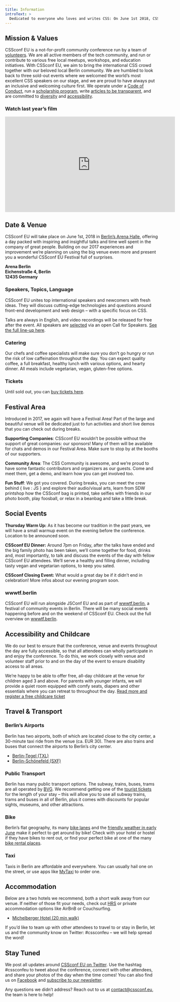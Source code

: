```yaml
---
title: Information
introText: >
  Dedicated to everyone who loves and writes CSS: On June 1st 2018, CSSconf EU will gather the international CSS community in Berlin, Germany. This is your chance to meet top-notch engineers & web designers, world-class speakers, and CSS-loving people at this one-day, one-track conference.
---
```


## Mission & Values

CSSconf EU is a not-for-profit community conference run by a team of [volunteers](/team). We are all active members of the tech community, and run or contribute to various free local meetups, workshops, and education initiatives. With CSSconf EU, we aim to bring the international CSS crowd together with our beloved local Berlin community. We are humbled to look back to three sold-out events where we welcomed the world’s most excellent CSS speakers on our stage, and we are proud to have always put an inclusive and welcoming culture first. We operate under a [Code of Conduct](/code-of-conduct), run a [scholarship program](/scholarships), write [articles to be transparent](http://blog.cssconf.eu/), and are committed to [diversity](/diversity-support-tickets) and [accessibility](/accessibility).

### Watch last year’s film

<iframe width="560" height="315" src="https://www.youtube.com/embed/8hM7WBY7dDw" frameborder="0" gesture="media" allow="encrypted-media" allowfullscreen></iframe>

## Date & Venue

CSSconf EU will take place on June 1st, 2018 in [Berlin’s Arena Halle](https://www.google.de/maps/place/Arena+Berlin/@52.4966473,13.4530078,15z/data=!4m2!3m1!1s0x0:0x6852fd9350063186?sa=X&ved=0ahUKEwjP5-7ntezYAhWBDOwKHekCBFcQ_BIIigEwCg), offering a day packed with inspiring and insightful talks and time well spent in the company of great people. Building on our 2017 experiences and improvement we’re planning on using the big venue even more and present you a wonderful CSSconf EU Festival full of surprises.

**Arena Berlin<br>
Eichenstraße 4, Berlin<br>
12435 Germany**

### Speakers, Topics, Language

CSSconf EU unites top international speakers and newcomers with fresh ideas. They will discuss cutting-edge technologies and questions around front-end development and web design – with a specific focus on CSS.

Talks are always in English, and video recordings will be released for free after the event. All speakers are [selected](http://blog.cssconf.eu/2015/08/15/a-talk-selection-process-explained/) via an open Call for Speakers. [See the full line-up here](/speakers).

### Catering

Our chefs and coffee specialists will make sure you don’t go hungry or run the risk of low caffeination throughout the day. You can expect quality coffee, a full breakfast, healthy lunch with various options, and hearty dinner. All meals include vegetarian, vegan, gluten-free options.

### Tickets

Until sold out, you can <a href="https://ti.to/cssconfeu/cssconfeu-2018/" target="_blank">buy tickets here</a>.

## Festival Area

Introduced in 2017, we again will have a Festival Area! Part of the large and beautiful venue will be dedicated just to fun activities and short live demos that you can check out during breaks.

<!-- You’ll be able to: meet the companies that support CSSconf EU, chat with the people behind open source projects / community initiatives, be wooed by { live : JS }, see the CSSconf bags getting printed, take selfies in our photo booth, play foosball, charge up your phones, grab a frozen yogurt and … sit on beanbags! -->

**Supporting Companies**: CSSconf EU wouldn’t be possible without the support of great companies: our sponsors! Many of them will be available for chats and demos in our Festival Area. Make sure to stop by at the booths of our supporters.

**Community Area**: The CSS Community is awesome, and we’re proud to have some fantastic contributors and organizers as our guests. Come and meet them, get a demo, and learn how you can get involved too.

**Fun Stuff**: We got you covered. During breaks, you can meet the crew behind { live : JS } and explore their audio/visual arts, learn from SDW printshop how the CSSconf bag is printed, take selfies with friends in our photo booth, play foosball, or relax in a beanbag and take a little break.

## Social Events

**Thursday Warm Up:** As it has become our tradition in the past years, we will have a small warmup event on the evening before the conference. Location to be announced soon.
<!-- Around 7pm on Thursday, we will gather to get some drinks at Volksbar Berlin (Rosa-Luxemburg-Straße 39, 10178 Berlin). -->

**CSSconf EU Dinner:** Around 7pm on Friday, after the talks have ended and the big family photo has been taken, we’ll come together for food, drinks and, most importantly, to talk and discuss the events of the day with fellow CSSconf EU attendees. We’ll serve a healthy and filling dinner, including tasty vegan and vegetarian options, to keep you sated.

**CSSconf Closing Event:** What would a great day be if it didn’t end in celebration! More infos about our evening program soon.

<!-- The party will take place at Glashaus, a river-facing building adjacent to the conference venue, so there’ll be no long walks from dinner to drinks to party. Expect free drinks (except hard alcohol) and music from our DJ @berlindisaster!
Friends, family and the community are also welcome to join us, provided they present a party ticket at the door. -->

<!-- All parties and gatherings at a glance

Thursday, May 4: CSSconf EU Warm-Up, 7pm, venue tba
Friday, May 5: CSSconf EU Dinner, 7pm, Arena
Friday, May 5: CSSconf EU Closing / JSConf EU Opening Party, 9pm, Glashaus
Saturday, May 6: JSConf EU Main Party, 9pm, Glashaus
Sunday, May 7: JSConf EU Closing Party, 7:30pm, Hoppetosse
Monday, May 8: relax.js Brunch, 10am, Datscha Xberg
For attendees of CSSconf EU and JSConf EU, access to the above is included in the conference ticket. Please make sure to wear your badge in order to enter the evening events.

If you’re not attending the conferences, but would like to come along to the above gatherings, you can purchase limited Party Tickets.
Buy CSSconf EU Party Ticket (Friday)
Buy JSConf EU Party Ticket (Saturday) -->

### wwwtf.berlin

CSSconf EU will run alongside JSConf EU and as part of [wwwtf.berlin](http://wwwtf.berlin/), a festival of community events in Berlin. There will be many social events happening before and on the weekend of CSSconf EU. Check out the full overview on [wwwtf.berlin](http://wwwtf.berlin/).

## Accessibility and Childcare

We do our best to ensure that the conference, venue and events throughout the day are fully accessible, so that all attendees can wholly participate in and enjoy the conference. To do this, we work closely with venue and volunteer staff prior to and on the day of the event to ensure disability access to all areas.

We’re happy to be able to offer free, all-day childcare at the venue for children aged 3 and above. For parents with younger infants, we will provide a quiet room equipped with comfy seats, diapers and other essentials where you can retreat to throughout the day.
[Read more and register a free childcare ticket](/childcare)

<!-- As part of our commitment to accessibility, we’re bringing real-time transcription (CART) to CSSconf EU. There will be a live feed of every word of each talk.

 -->

## Travel & Transport

### Berlin’s Airports

Berlin has two airports, both of which are located close to the city center, a 30-minute taxi ride from the venue (ca. EUR 30). There are also trains and buses that connect the airports to Berlin’s city center.

* [Berlin-Tegel (TXL)](http://www.berlin-airport.de/en/travellers-txl/to-and-from/buses-and-trains/index.php)
* [Berlin-Schönefeld (SXF)](http://www.berlin-airport.de/en/travellers-sxf/to-and-from/buses-and-trains/index.php)

### Public Transport

Berlin has many public transport options. The subway, trains, buses, trams are all operated by [BVG](http://www.bvg.de/en). We recommend getting one of the [tourist tickets](https://shop.bvg.de/index.php/group/73) for the length of your stay – this will allow you to use all subway trains, trams and buses in all of Berlin, plus it comes with discounts for popular sights, museums, and other attractions.

### Bike

Berlin’s flat geography, its many [bike lanes](https://en.wikipedia.org/wiki/Cycling_in_Berlin) and the [friendly weather in early June](http://www.yr.no/place/Germany/Berlin/Berlin/statistics.html) make it perfect to get around by bike! Check with your hotel or hostel if they have bikes to rent out, or find your perfect bike at one of the many [bike rental places](https://www.yelp.com/search?find_desc=bike+rental&find_loc=Berlin&start=0&cflt=bikerentals).

### Taxi

Taxis in Berlin are affordable and everywhere. You can usually hail one on the street, or use apps like [MyTaxi](https://de.mytaxi.com/en/index.html) to order one.

## Accommodation

Below are a two hotels we recommend, both a short walk away from our venue. If neither of those fit your needs, check out [HRS](http://www.hrs.com/) or private accommodation options like AirBnB or Couchsurfing.

* [Michelberger Hotel (20 min walk)](http://michelbergerhotel.com/en/)

If you’d like to team up with other attendees to travel to or stay in Berlin, let us and the community know on Twitter: #cssconfeu – we will help spread the word!

## Stay Tuned

We post all updates around [CSSconf EU on Twitter](https://twitter.com/cssconfeu). Use the hashtag #cssconfeu to tweet about the conference, connect with other attendees, and share your photos of the day when the time comes! You can also find us on [Facebook](https://www.facebook.com/cssconfeu/) and [subscribe to our newsletter](https://confirmsubscription.com/h/d/879A481DB04CB70D).

Any questions we didn’t address? Reach out to us at <a href="mailto:contact@cssconf.eu">contact@cssconf.eu</a>, the team is here to help!
